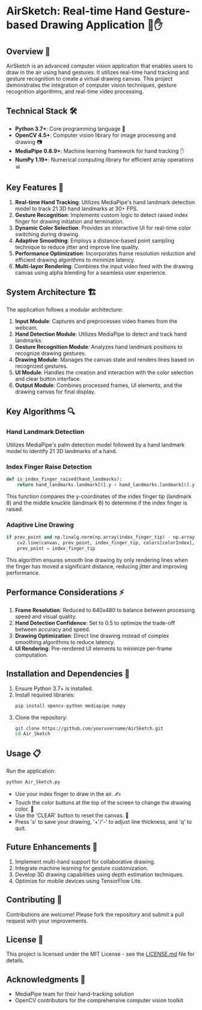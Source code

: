 # AirSketch: Real-time Hand Gesture-based Drawing Application 🎨✋

## Overview 📖

AirSketch is an advanced computer vision application that enables users to draw in the air using hand gestures. It utilizes real-time hand tracking and gesture recognition to create a virtual drawing canvas. This project demonstrates the integration of computer vision techniques, gesture recognition algorithms, and real-time video processing.

## Technical Stack 🛠️

- **Python 3.7+**: Core programming language 🐍
- **OpenCV 4.5+**: Computer vision library for image processing and drawing 📷
- **MediaPipe 0.8.9+**: Machine learning framework for hand tracking ✋
- **NumPy 1.19+**: Numerical computing library for efficient array operations 📊

## Key Features 🌟

1. **Real-time Hand Tracking**: Utilizes MediaPipe's hand landmark detection model to track 21 3D hand landmarks at 30+ FPS.
2. **Gesture Recognition**: Implements custom logic to detect raised index finger for drawing initiation and termination.
3. **Dynamic Color Selection**: Provides an interactive UI for real-time color switching during drawing.
4. **Adaptive Smoothing**: Employs a distance-based point sampling technique to reduce jitter and improve line quality.
5. **Performance Optimization**: Incorporates frame resolution reduction and efficient drawing algorithms to minimize latency.
6. **Multi-layer Rendering**: Combines the input video feed with the drawing canvas using alpha blending for a seamless user experience.

## System Architecture 🏗️

The application follows a modular architecture:

1. **Input Module**: Captures and preprocesses video frames from the webcam.
2. **Hand Detection Module**: Utilizes MediaPipe to detect and track hand landmarks.
3. **Gesture Recognition Module**: Analyzes hand landmark positions to recognize drawing gestures.
4. **Drawing Module**: Manages the canvas state and renders lines based on recognized gestures.
5. **UI Module**: Handles the creation and interaction with the color selection and clear button interface.
6. **Output Module**: Combines processed frames, UI elements, and the drawing canvas for final display.

## Key Algorithms 🔍

### Hand Landmark Detection

Utilizes MediaPipe's palm detection model followed by a hand landmark model to identify 21 3D landmarks of a hand.

### Index Finger Raise Detection

```python
def is_index_finger_raised(hand_landmarks):
    return hand_landmarks.landmark[8].y < hand_landmarks.landmark[6].y
```

This function compares the y-coordinates of the index finger tip (landmark 8) and the middle knuckle (landmark 6) to determine if the index finger is raised.

### Adaptive Line Drawing

```python
if prev_point and np.linalg.norm(np.array(index_finger_tip) - np.array(prev_point)) > min_distance:
    cv2.line(canvas, prev_point, index_finger_tip, colors[colorIndex], line_thickness)
    prev_point = index_finger_tip
```

This algorithm ensures smooth line drawing by only rendering lines when the finger has moved a significant distance, reducing jitter and improving performance.

## Performance Considerations ⚡

1. **Frame Resolution**: Reduced to 640x480 to balance between processing speed and visual quality.
2. **Hand Detection Confidence**: Set to 0.5 to optimize the trade-off between accuracy and speed.
3. **Drawing Optimization**: Direct line drawing instead of complex smoothing algorithms to reduce latency.
4. **UI Rendering**: Pre-rendered UI elements to minimize per-frame computation.

## Installation and Dependencies 🚀

1. Ensure Python 3.7+ is installed.
2. Install required libraries:
   ```bash
   pip install opencv-python mediapipe numpy
   ```
3. Clone the repository:
   ```bash
   git clone https://github.com/yourusername/AirSketch.git
   cd Air_Sketch
   ```

## Usage 📋

Run the application:

```bash
python Air_Sketch.py
```

- Use your index finger to draw in the air. ✍️
- Touch the color buttons at the top of the screen to change the drawing color. 🎨
- Use the 'CLEAR' button to reset the canvas. 🔄
- Press 's' to save your drawing, '+'/'-' to adjust line thickness, and 'q' to quit.

## Future Enhancements 🔮

1. Implement multi-hand support for collaborative drawing.
2. Integrate machine learning for gesture customization.
3. Develop 3D drawing capabilities using depth estimation techniques.
4. Optimize for mobile devices using TensorFlow Lite.

## Contributing 🤝

Contributions are welcome! Please fork the repository and submit a pull request with your improvements.

## License 📄

This project is licensed under the MIT License - see the [LICENSE.md](LICENSE.md) file for details.

## Acknowledgments 🙏

- MediaPipe team for their hand-tracking solution
- OpenCV contributors for the comprehensive computer vision toolkit
